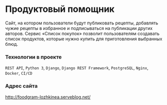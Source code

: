 # Продуктовый помощник

Cайт, на котором пользователи будут публиковать рецепты, добавлять чужие рецепты в избранное и подписываться на публикации других авторов. Сервис «Список покупок» позволит пользователям создавать список продуктов, которые нужно купить для приготовления выбранных блюд.

### Технологии в проекте ###

`REST API`, `Python 3`, `Django`, `Django REST Framework`, `PostgreSQL`, `Nginx`, `Docker`, `CI/CD`

### Адрес сайта ###
http://foodgram-lozhkinea.serveblog.net/